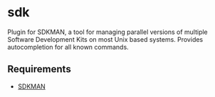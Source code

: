 # sdk

Plugin for SDKMAN, a tool for managing parallel versions of multiple Software Development Kits on most Unix based systems.
Provides autocompletion for all known commands.

## Requirements

 * [SDKMAN](http://sdkman.io/)
